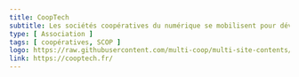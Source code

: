```yaml
---
title: CoopTech
subtitle: Les sociétés coopératives du numérique se mobilisent pour développer un écosystème économique vertueux !
type: [ Association ]
tags: [ coopératives, SCOP ]
logo: https://raw.githubusercontent.com/multi-coop/multi-site-contents/maj-edito/texts/network/images/cooptech_logo.svg
link: https://cooptech.fr/
---
```

